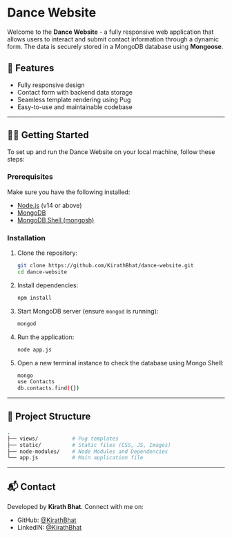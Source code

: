 # Dance Website

Welcome to the **Dance Website** - a fully responsive web application that allows users to interact and submit contact information through a dynamic form. The data is securely stored in a MongoDB database using **Mongoose**.

## 🚀 **Features**
- Fully responsive design
- Contact form with backend data storage
- Seamless template rendering using Pug
- Easy-to-use and maintainable codebase

---

## 🧑‍💻 **Getting Started**
To set up and run the Dance Website on your local machine, follow these steps:

### Prerequisites
Make sure you have the following installed:
- [Node.js](https://nodejs.org/) (v14 or above)
- [MongoDB](https://www.mongodb.com/try/download/community)
- [MongoDB Shell (mongosh)](https://www.mongodb.com/docs/mongodb-shell/install/)

### Installation
1. Clone the repository:
    ```bash
    git clone https://github.com/KirathBhat/dance-website.git
    cd dance-website
    ```

2. Install dependencies:
    ```bash
    npm install
    ```

3. Start MongoDB server (ensure `mongod` is running):
    ```bash
    mongod
    ```

4. Run the application:
    ```bash
    node app.js
    ```

5. Open a new terminal instance to check the database using Mongo Shell:
    ```bash
    mongo
    use Contacts
    db.contacts.find({})
    ```

---

## 📁 **Project Structure**
```bash
.
├── views/           # Pug templates
├── static/          # Static files (CSS, JS, Images)
├── node-modules/    # Node Modules and Dependencies
└── app.js           # Main application file
```

---

## 📬 **Contact**
Developed by **Kirath Bhat**. Connect with me on:
- GitHub: [@KirathBhat](https://github.com/KirathBhat)
- LinkedIN: [@KirathBhat](https://linkedin.com/in/kirath-bhat)

